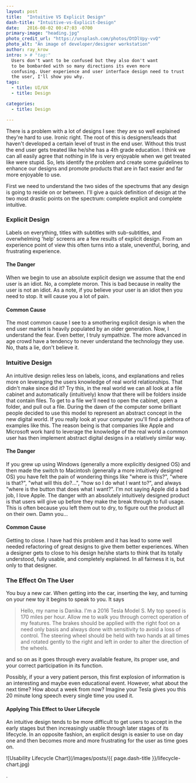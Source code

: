 ```yaml
---
layout: post
title:  "Intuitive VS Explicit Design"
dash-title: "Intuitive-vs-Explicit-Design"
date:   2016-08-02 00:47:03 -0700
primary-image: "heading.jpg"
photo_credit_url: "https://unsplash.com/photos/DtDlVpy-vvQ"
photo_alt: "An image of developer/designer workstation"
author: ray_krow
intro: > # "tag:"
  Users don't want to be confused but they also don't want
  to be bombarded with so many directions its even more
  confusing. User experience and user interface design need to trust
  the user, I'll show you why.
tags:
  - title: UI/UX
  - title: Design

categories:
  - title: Design

---
```


There is a problem with a lot of designs I see: they are so well explained they're hard to use. Ironic right. The root of this is designers/leads that haven't developed a certain level of trust in the end user. Without this trust the end user gets treated like he/she has a 4th grade education. I think we can all easily agree that nothing in life is very enjoyable when we get treated like were stupid. So, lets identify the problem and create some guidelines to enhance our designs and promote products that are in fact easier and far more enjoyable to use.


First we need to understand the two sides of the spectrums that any design is going to reside on or between. I'll give a quick definition of design at the two most drastic points on the spectrum: complete explicit and complete intuitive.


### Explicit Design
Labels on everything, titles with subtitles with sub-subtitles, and overwhelming 'help' screens are a few results of explicit design. From an experience point of view this often turns into a stale, uneventful, boring, and frustrating experience.


#### The Danger
When we begin to use an absolute explicit design we assume that the end user is an idiot. No, a complete moron. This is bad because in reality the user is not an idiot. As a note, if you believe your user is an idiot then you need to stop. It will cause you a lot of pain.

#### Common Cause
The most common cause I see to a smothering explicit design is when the end user market is heavily populated by an older generation. Now, I understand the fear. Even better, I truly sympathize. The more advanced in age crowd have a tendency to never understand the technology they use. No, thats a lie, don't believe it.


### Intuitive Design
An intuitive design relies less on labels, icons, and explanations and relies more on leveraging the users knowledge of real world relationships. That didn't make since did it? Try this, in the real world we can all look at a file cabinet and automatically (intuitively) know that there will be folders inside that contain files. To get to a file we'll need to open the cabinet, open a folder, and pull out a file. During the dawn of the computer some brilliant people decided to use this model to represent an abstract concept in the new digital world. If you really look at your computer you'll find a plethora of examples like this. The reason being is that companies like Apple and Microsoft work hard to leverage the knowledge of the real world a common user has then implement abstract digital designs in a relatively similar way.

#### The Danger
If you grew up using Windows (generally a more explicitly designed OS) and then made the switch to Macintosh (generally a more intuitively designed OS) you have felt the pain of wondering things like "where is this?", "where is that?", "what will this do?...", "how so I do what I want to?", and always "where is the button that does what I want?". I'm not saying Apple did a bad job, I love Apple. The danger with an absolutely intuitively designed product is that users will give up before they make the break through to full usage. This is often because you left them out to dry, to figure out the product all on their own. Damn you...

#### Common Cause
Getting to close. I have had this problem and it has lead to some well needed refactoring of great designs to give them better experiences. When a designer gets to close to his design he/she starts to think that its totally understood, fully usable, and completely explained. In all fairness it is, but only to that designer.

### The Effect On The User
You buy a new car. When getting into the car, inserting the key, and turning on your new toy it begins to speak to you. It says

> Hello, my name is Danika. I'm a 2016 Tesla Model S. My top speed is 170 miles per hour. Allow me to walk you through correct operation of my features. The brakes should be applied with the right foot on a need only basis and always done with sensitivity to avoid a loss of control. The steering wheel should be held with two hands at all times and rotated gently to the right and left in order to alter the direction of the wheels.

and so on as it goes through every available feature, its proper use, and your correct participation in its function.

Possibly, if your a very patient person, this first explosion of information is an interesting and maybe even educational event. However, what about the next time? How about a week from now? Imagine your Tesla gives you this 20 minute long speech every single time you used it.

#### Applying This Effect to User Lifecycle
An intuitive design tends to be more difficult to get users to accept in the early stages but then increasingly usable through later stages of its lifecycle. In an opposite fashion, an explicit design is easier to use on day one and then becomes more and more frustrating for the user as time goes on.  

![Usability Lifecycle Chart](/images/posts/{{ page.dash-title }}/lifecycle-chart.jpg)









.
